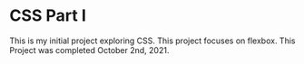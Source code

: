 # CSS Part I

This is my initial project exploring CSS. This project focuses on flexbox.
This Project was completed October 2nd, 2021.